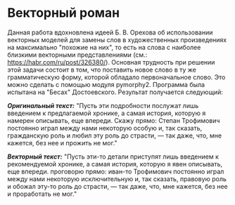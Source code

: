 # Векторный роман
Данная работа вдохновлена идеей Б. В. Орехова об использовании векторных моделей для замены слов в художественных произведениях на максимально "похожие на них", то есть на слова с наиболее близкими векторными представлениями (см.: https://habr.com/ru/post/326380/). Основная трудность при решении этой задачи состоит в том, что поставить новое слово в ту же грамматическую форму, которой обладало первоначальное слово. Это можно сделать с помощью модуля pymorphy2. Программа была испытана на "Бесах" Достоевского. Результат получается следующий:

***Оригинальный текст:*** "Пусть  эти подробности  послужат  лишь  введением  к  предлагаемой  хронике,  а самая история, которую я намерен описывать, еще впереди. Скажу прямо: Степан Трофимович постоянно играл между нами некоторую особую и, так сказать, гражданскую роль и любил эту роль до страсти, — так даже, что, мне кажется, без нее и прожить не мог."

***Векторный текст:*** "Пусть  эти-то детали  приступят  лишь  введением  к  рекомендуемой  хронике,  а самая история, которую я явен описывать, еще впереди. проговорю прямо: иван-то Трофимович постоянно играл между нами некоторую исключительную и, так сказать, правовую роль и обожал эту-то роль до страсти, — так даже, что, мне кажется, без нее и проработать не мог."
